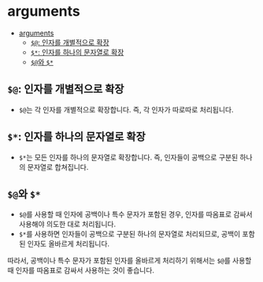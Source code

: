 # arguments

- [arguments](#arguments)
    - [`$@`: 인자를 개별적으로 확장](#-인자를-개별적으로-확장)
    - [`$*`: 인자를 하나의 문자열로 확장](#-인자를-하나의-문자열로-확장)
    - [`$@`와 `$*`](#와-)

## `$@`: 인자를 개별적으로 확장

- `$@`는 각 인자를 개별적으로 확장합니다. 즉, 각 인자가 따로따로 처리됩니다.

## `$*`: 인자를 하나의 문자열로 확장

- `$*`는 모든 인자를 하나의 문자열로 확장합니다. 즉, 인자들이 공백으로 구분된 하나의 문자열로 합쳐집니다.

## `$@`와 `$*`

- `$@`를 사용할 때 인자에 공백이나 특수 문자가 포함된 경우, 인자를 따옴표로 감싸서 사용해야 의도한 대로 처리됩니다.
- `$*`를 사용하면 인자들이 공백으로 구분된 하나의 문자열로 처리되므로, 공백이 포함된 인자도 올바르게 처리됩니다.

따라서, 공백이나 특수 문자가 포함된 인자를 올바르게 처리하기 위해서는 `$@`를 사용할 때 인자를 따옴표로 감싸서 사용하는 것이 좋습니다.
